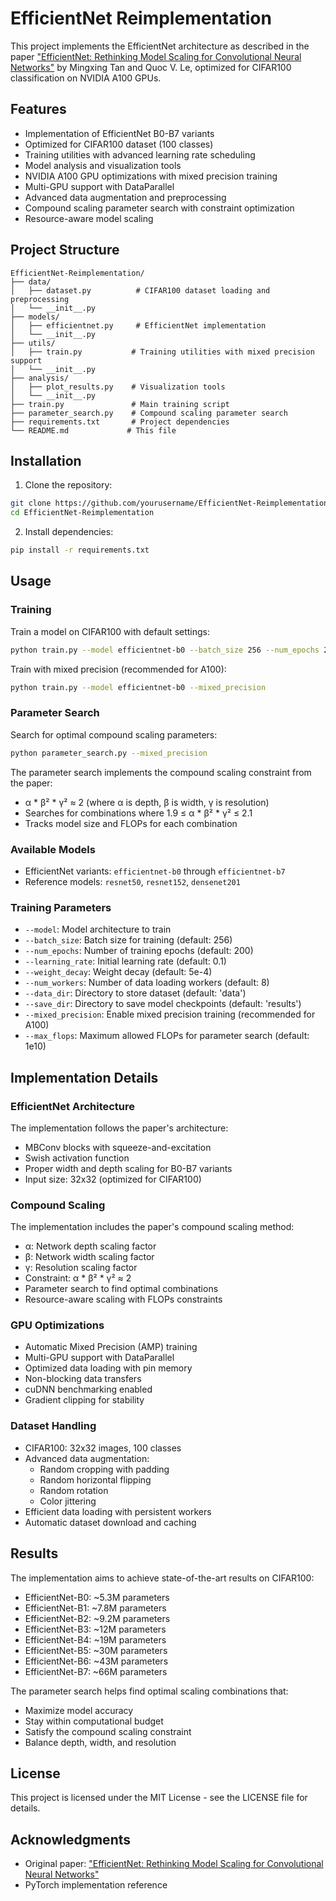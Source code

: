 # EfficientNet Reimplementation

This project implements the EfficientNet architecture as described in the paper ["EfficientNet: Rethinking Model Scaling for Convolutional Neural Networks"](https://arxiv.org/abs/1905.11946) by Mingxing Tan and Quoc V. Le, optimized for CIFAR100 classification on NVIDIA A100 GPUs.

## Features

- Implementation of EfficientNet B0-B7 variants
- Optimized for CIFAR100 dataset (100 classes)
- Training utilities with advanced learning rate scheduling
- Model analysis and visualization tools
- NVIDIA A100 GPU optimizations with mixed precision training
- Multi-GPU support with DataParallel
- Advanced data augmentation and preprocessing
- Compound scaling parameter search with constraint optimization
- Resource-aware model scaling

## Project Structure

```
EfficientNet-Reimplementation/
├── data/
│   ├── dataset.py          # CIFAR100 dataset loading and preprocessing
│   └── __init__.py
├── models/
│   ├── efficientnet.py     # EfficientNet implementation
│   └── __init__.py
├── utils/
│   ├── train.py           # Training utilities with mixed precision support
│   └── __init__.py
├── analysis/
│   ├── plot_results.py    # Visualization tools
│   └── __init__.py
├── train.py               # Main training script
├── parameter_search.py    # Compound scaling parameter search
├── requirements.txt       # Project dependencies
└── README.md             # This file
```

## Installation

1. Clone the repository:
```bash
git clone https://github.com/yourusername/EfficientNet-Reimplementation.git
cd EfficientNet-Reimplementation
```

2. Install dependencies:
```bash
pip install -r requirements.txt
```

## Usage

### Training

Train a model on CIFAR100 with default settings:
```bash
python train.py --model efficientnet-b0 --batch_size 256 --num_epochs 200
```

Train with mixed precision (recommended for A100):
```bash
python train.py --model efficientnet-b0 --mixed_precision
```

### Parameter Search

Search for optimal compound scaling parameters:
```bash
python parameter_search.py --mixed_precision
```

The parameter search implements the compound scaling constraint from the paper:
- α * β² * γ² ≈ 2 (where α is depth, β is width, γ is resolution)
- Searches for combinations where 1.9 ≤ α * β² * γ² ≤ 2.1
- Tracks model size and FLOPs for each combination

### Available Models

- EfficientNet variants: `efficientnet-b0` through `efficientnet-b7`
- Reference models: `resnet50`, `resnet152`, `densenet201`

### Training Parameters

- `--model`: Model architecture to train
- `--batch_size`: Batch size for training (default: 256)
- `--num_epochs`: Number of training epochs (default: 200)
- `--learning_rate`: Initial learning rate (default: 0.1)
- `--weight_decay`: Weight decay (default: 5e-4)
- `--num_workers`: Number of data loading workers (default: 8)
- `--data_dir`: Directory to store dataset (default: 'data')
- `--save_dir`: Directory to save model checkpoints (default: 'results')
- `--mixed_precision`: Enable mixed precision training (recommended for A100)
- `--max_flops`: Maximum allowed FLOPs for parameter search (default: 1e10)

## Implementation Details

### EfficientNet Architecture

The implementation follows the paper's architecture:
- MBConv blocks with squeeze-and-excitation
- Swish activation function
- Proper width and depth scaling for B0-B7 variants
- Input size: 32x32 (optimized for CIFAR100)

### Compound Scaling

The implementation includes the paper's compound scaling method:
- α: Network depth scaling factor
- β: Network width scaling factor
- γ: Resolution scaling factor
- Constraint: α * β² * γ² ≈ 2
- Parameter search to find optimal combinations
- Resource-aware scaling with FLOPs constraints

### GPU Optimizations

- Automatic Mixed Precision (AMP) training
- Multi-GPU support with DataParallel
- Optimized data loading with pin memory
- Non-blocking data transfers
- cuDNN benchmarking enabled
- Gradient clipping for stability

### Dataset Handling

- CIFAR100: 32x32 images, 100 classes
- Advanced data augmentation:
  - Random cropping with padding
  - Random horizontal flipping
  - Random rotation
  - Color jittering
- Efficient data loading with persistent workers
- Automatic dataset download and caching

## Results

The implementation aims to achieve state-of-the-art results on CIFAR100:
- EfficientNet-B0: ~5.3M parameters
- EfficientNet-B1: ~7.8M parameters
- EfficientNet-B2: ~9.2M parameters
- EfficientNet-B3: ~12M parameters
- EfficientNet-B4: ~19M parameters
- EfficientNet-B5: ~30M parameters
- EfficientNet-B6: ~43M parameters
- EfficientNet-B7: ~66M parameters

The parameter search helps find optimal scaling combinations that:
- Maximize model accuracy
- Stay within computational budget
- Satisfy the compound scaling constraint
- Balance depth, width, and resolution

## License

This project is licensed under the MIT License - see the LICENSE file for details.

## Acknowledgments

- Original paper: ["EfficientNet: Rethinking Model Scaling for Convolutional Neural Networks"](https://arxiv.org/abs/1905.11946)
- PyTorch implementation reference 